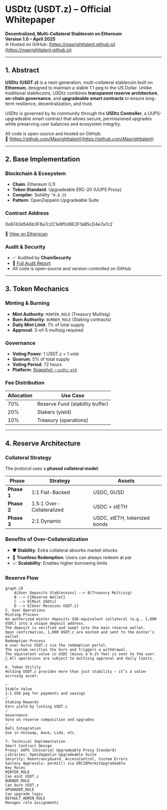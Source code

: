 # USDtz (USDT.z) – Official Whitepaper
**Decentralized, Multi-Collateral Stablecoin on Ethereum**  
**Version 1.0 – April 2025**  
🌐 Hosted on GitHub: [https://maxrighttalent.github.io](https://maxrighttalent.github.io)

---

## 1. Abstract

**USDtz (USDT.z)** is a next-generation, multi-collateral stablecoin built on **Ethereum**, designed to maintain a stable 1:1 peg to the US Dollar. Unlike traditional stablecoins, USDtz combines **transparent reserve architecture**, **on-chain governance**, and **upgradeable smart contracts** to ensure long-term resilience, decentralization, and trust.

USDtz is governed by its community through the **USDtz Controller**, a UUPS-upgradeable smart contract that allows secure, permissioned upgrades while preserving user balances and ecosystem integrity.

All code is open-source and hosted on GitHub:  
🔗 [https://github.com/Maxrighttalent](https://github.com/Maxrighttalent)

---

## 2. Base Implementation

### Blockchain & Ecosystem
- **Chain**: Ethereum (L1)
- **Token Standard**: Upgradeable ERC-20 (UUPS Proxy)
- **Compiler**: Solidity `^0.8.25`
- **Pattern**: OpenZeppelin Upgradeable Suite

### Contract Address

0x8743d5A6b3F8a7c2C1e9f0d8E2F1aB5cD4e7a7c2

🔗 [View on Etherscan](https://etherscan.io/address/0x8743d5A6b3F8a7c2C1e9f0d8E2F1aB5cD4e7a7c2)

### Audit & Security
- ✅ Audited by **ChainSecurity**
- 🔗 [Full Audit Report](https://usdtz.io/audit)
- All code is open-source and version-controlled on GitHub

---

## 3. Token Mechanics

### Minting & Burning
- **Mint Authority**: `MINTER_ROLE` (Treasury Multisig)
- **Burn Authority**: `BURNER_ROLE` (Staking contracts)
- **Daily Mint Limit**: 1% of total supply
- **Approval**: 3-of-5 multisig required

### Governance
- **Voting Power**: 1 USDT.z = 1 vote
- **Quorum**: 5% of total supply
- **Voting Period**: 72 hours
- **Platform**: [Snapshot – `usdtz.eth`](https://snapshot.org/#/usdtz.eth)

### Fee Distribution
| Allocation | Use Case |
|----------|--------|
| 70% | Reserve Fund (stability buffer) |
| 20% | Stakers (yield) |
| 10% | Treasury (operations) |

---

## 4. Reserve Architecture

### Collateral Strategy
The protocol uses a **phased collateral model**:

| Phase | Strategy | Assets |
|------|---------|--------|
| **Phase 1** | 1:1 Fiat-Backed | USDC, GUSD |
| **Phase 2** | 1.5:1 Over-Collateralized | USDC + stETH |
| **Phase 3** | 2:1 Dynamic | USDC, stETH, tokenized bonds |

### Benefits of Over-Collateralization
- 🛡️ **Stability**: Extra collateral absorbs market shocks
- 🔄 **Trustless Redemption**: Users can always redeem at par
- 📈 **Scalability**: Enables higher borrowing limits

### Reserve Flow
```mermaid
graph LR
    A[User Deposits Stablecoins] --> B(Treasury Multisig)
    B --> C{Reserve Wallet}
    C --> D[Mint USDtz]
    D --> E[User Receives USDT.z]
5. User Operations
Minting Process
An authorized minter deposits USD-equivalent collateral (e.g., 1,000 USDC) into a unique deposit address.
The deposit is verified and swept into the main reserve wallet.
Upon confirmation, 1,000 USDT.z are minted and sent to the minter’s wallet.
Redemption Process
A user burns USDT.z via the redemption portal.
The system verifies the burn and triggers a withdrawal.
The equivalent value in USDC (minus a 0.1% fee) is sent to the user.
🔐 All operations are subject to multisig approval and daily limits. 

6. Token Utility
Holding USDT.z provides more than just stability — it’s a value-accruing asset:

✅
Stable Value
1:1 USD peg for payments and savings
✅
Staking Rewards
Earn yield by locking USDT.z
✅
Governance
Vote on reserve composition and upgrades
✅
DeFi Integration
Use in Uniswap, Aave, Lido, etc.

7. Technical Implementation
Smart Contract Design
Proxy: UUPS (Universal Upgradeable Proxy Standard)
Libraries: OpenZeppelin Upgradeable Suite
Security: ReentrancyGuard, AccessControl, Custom Errors
Gasless Approvals: permit() via ERC20PermitUpgradeable
Key Roles
MINTER_ROLE
Can mint USDT.z
BURNER_ROLE
Can burn USDT.z
UPGRADER_ROLE
Can upgrade logic
DEFAULT_ADMIN_ROLE
Manages role assignments

